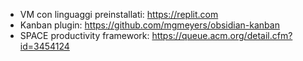 - VM con linguaggi preinstallati: https://replit.com
- Kanban plugin: https://github.com/mgmeyers/obsidian-kanban
- SPACE productivity framework: https://queue.acm.org/detail.cfm?id=3454124